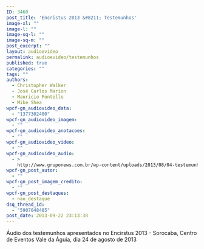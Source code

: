 ```yaml
---
ID: 3460
post_title: 'Encristus 2013 &#8211; Testemunhos'
image-xl: ""
image-l: ""
image-sq-l: ""
image-sq-m: ""
post_excerpt: ""
layout: audioevideo
permalink: audioevideo/testemunhos
published: true
categories: ""
tags: ""
authors:
  - Christopher Walker
  - José Carlos Marion
  - Mauricio Pontello
  - Mike Shea
wpcf-gn_audiovideo_data:
  - "1377302400"
wpcf-gn_audiovideo_imagem:
  - ""
wpcf-gn_audiovideo_anotacoes:
  - ""
wpcf-gn_audiovideo_video:
  - ""
wpcf-gn_audiovideo_audio:
  - >
    http://www.gruponews.com.br/wp-content/uploads/2013/08/04-testemunhos.mp3
wpcf-gn_post_autor:
  - ""
wpcf-gn_post_imagem_credito:
  - ""
wpcf-gn_post_destaques:
  - nao_destaque
dsq_thread_id:
  - "5907048485"
post_date: 2013-09-22 23:13:38
---
```

Áudio dos testemunhos apresentados no Encirstus 2013 - Sorocaba, Centro de Eventos Vale da Águia, dia 24 de agosto de 2013